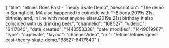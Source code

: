 {
    "title": "etnies Goes East - Theory Skate Demo",
    "description": "The demo in Springfield, MA also happened to coincide with T-Blood\u2019s 21st birthday and, in line with most anyone else\u2019s 21st birthday it also coincided with us drinking beer.",
    "channelid": "168527",
    "videoid": "6417840",
    "date_created": "1443553338",
    "date_modified": "1449019967",
    "type": "captivate",
    "layout": "channelVideo",
    "url": "\/etnies\/etnies-goes-east-theory-skate-demo\/168527-6417840"
}